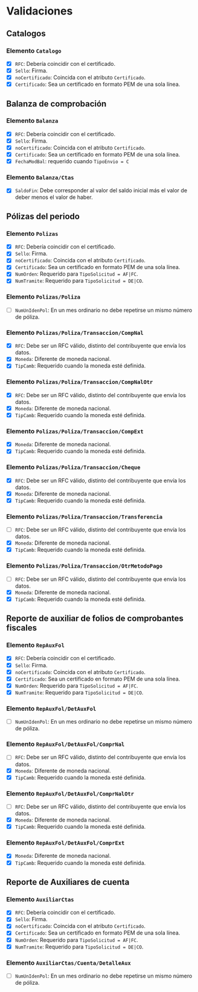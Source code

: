 # Validaciones

## Catalogos

### Elemento `Catalogo`

- [X] `RFC`: Debería coincidir con el certificado.
- [X] `Sello`: Firma.
- [X] `noCertificado`: Coincida con el atributo `Certificado`.
- [X] `Certificado`: Sea un certificado en formato PEM de una sola línea.

## Balanza de comprobación

### Elemento `Balanza`

- [X] `RFC`: Debería coincidir con el certificado.
- [X] `Sello`: Firma.
- [X] `noCertificado`: Coincida con el atributo `Certificado`.
- [X] `Certificado`: Sea un certificado en formato PEM de una sola línea.
- [X] `FechaModBal`: requerido cuando `TipoEnvio = C`

### Elemento `Balanza/Ctas`

- [X] `SaldoFin`: Debe corresponder al valor del saldo inicial más el valor de deber menos el valor de haber.

## Pólizas del periodo

### Elemento `Polizas`

- [X] `RFC`: Debería coincidir con el certificado.
- [X] `Sello`: Firma.
- [X] `noCertificado`: Coincida con el atributo `Certificado`.
- [X] `Certificado`: Sea un certificado en formato PEM de una sola línea.
- [X] `NumOrden`: Requerido para `TipoSolicitud = AF|FC`.
- [X] `NumTramite`: Requerido para `TipoSolicitud = DE|CO`.

### Elemento `Polizas/Poliza`

- [ ] `NumUnIdenPol`: En un mes ordinario no debe repetirse un mismo número de póliza.

### Elemento `Polizas/Poliza/Transaccion/CompNal`

- [X] `RFC`: Debe ser un RFC válido, distinto del contribuyente que envía los datos.
- [X] `Moneda`: Diferente de moneda nacional.
- [X] `TipCamb`: Requerido cuando la moneda esté definida.

### Elemento `Polizas/Poliza/Transaccion/CompNalOtr`

- [X] `RFC`: Debe ser un RFC válido, distinto del contribuyente que envía los datos.
- [X] `Moneda`: Diferente de moneda nacional.
- [X] `TipCamb`: Requerido cuando la moneda esté definida.

### Elemento `Polizas/Poliza/Transaccion/CompExt`

- [X] `Moneda`: Diferente de moneda nacional.
- [X] `TipCamb`: Requerido cuando la moneda esté definida.

### Elemento `Polizas/Poliza/Transaccion/Cheque`

- [X] `RFC`: Debe ser un RFC válido, distinto del contribuyente que envía los datos.
- [X] `Moneda`: Diferente de moneda nacional.
- [X] `TipCamb`: Requerido cuando la moneda esté definida.

### Elemento `Polizas/Poliza/Transaccion/Transferencia`

- [ ] `RFC`: Debe ser un RFC válido, distinto del contribuyente que envía los datos.
- [X] `Moneda`: Diferente de moneda nacional.
- [X] `TipCamb`: Requerido cuando la moneda esté definida.

### Elemento `Polizas/Poliza/Transaccion/OtrMetodoPago`

- [ ] `RFC`: Debe ser un RFC válido, distinto del contribuyente que envía los datos.
- [X] `Moneda`: Diferente de moneda nacional.
- [X] `TipCamb`: Requerido cuando la moneda esté definida.

## Reporte de auxiliar de folios de comprobantes fiscales

### Elemento `RepAuxFol`

- [X] `RFC`: Debería coincidir con el certificado.
- [X] `Sello`: Firma.
- [X] `noCertificado`: Coincida con el atributo `Certificado`.
- [X] `Certificado`: Sea un certificado en formato PEM de una sola línea.
- [X] `NumOrden`: Requerido para `TipoSolicitud = AF|FC`.
- [X] `NumTramite`: Requerido para `TipoSolicitud = DE|CO`.

### Elemento `RepAuxFol/DetAuxFol`

- [ ] `NumUnIdenPol`: En un mes ordinario no debe repetirse un mismo número de póliza.

### Elemento `RepAuxFol/DetAuxFol/ComprNal`

- [ ] `RFC`: Debe ser un RFC válido, distinto del contribuyente que envía los datos.
- [X] `Moneda`: Diferente de moneda nacional.
- [X] `TipCamb`: Requerido cuando la moneda esté definida.

### Elemento `RepAuxFol/DetAuxFol/ComprNalOtr`

- [ ] `RFC`: Debe ser un RFC válido, distinto del contribuyente que envía los datos.
- [X] `Moneda`: Diferente de moneda nacional.
- [X] `TipCamb`: Requerido cuando la moneda esté definida.

### Elemento `RepAuxFol/DetAuxFol/ComprExt`

- [X] `Moneda`: Diferente de moneda nacional.
- [X] `TipCamb`: Requerido cuando la moneda esté definida.

## Reporte de Auxiliares de cuenta

### Elemento `AuxiliarCtas`

- [X] `RFC`: Debería coincidir con el certificado.
- [X] `Sello`: Firma.
- [X] `noCertificado`: Coincida con el atributo `Certificado`.
- [X] `Certificado`: Sea un certificado en formato PEM de una sola línea.
- [X] `NumOrden`: Requerido para `TipoSolicitud = AF|FC`.
- [X] `NumTramite`: Requerido para `TipoSolicitud = DE|CO`.

### Elemento `AuxiliarCtas/Cuenta/DetalleAux`

- [ ] `NumUnIdenPol`: En un mes ordinario no debe repetirse un mismo número de póliza.
